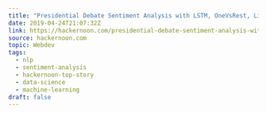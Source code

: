 ```yaml
---
title: "Presidential Debate Sentiment Analysis with LSTM, OneVsRest, LinearSVC: NLP Step-By-Step Guide"
date: 2019-04-24T21:07:32Z
link: https://hackernoon.com/presidential-debate-sentiment-analysis-with-lstm-onevsrest-linearsvc-nlp-step-by-step-guide-b9683e2c8ed9?source=rss----3a8144eabfe3---4
source: hackernoon.com
topic: Webdev
tags:
  - nlp
  - sentiment-analysis
  - hackernoon-top-story
  - data-science
  - machine-learning
draft: false
---
```

